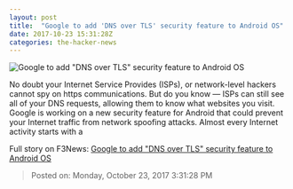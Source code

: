 ```yaml
---
layout: post
title:  "Google to add 'DNS over TLS' security feature to Android OS"
date: 2017-10-23 15:31:28Z
categories: the-hacker-news
---
```


![Google to add "DNS over TLS" security feature to Android OS](https://2.bp.blogspot.com/-pEtefHwK6xc/We2lZVCH6wI/AAAAAAAAufs/a8pk3KSPFhYpmemfbvEaAfaes6ur0bqbACLcBGAs/s1600/android-dns-over-tls.png)

No doubt your Internet Service Provides (ISPs), or network-level hackers cannot spy on https communications. But do you know — ISPs can still see all of your DNS requests, allowing them to know what websites you visit. Google is working on a new security feature for Android that could prevent your Internet traffic from network spoofing attacks. Almost every Internet activity starts with a


Full story on F3News: [Google to add "DNS over TLS" security feature to Android OS](http://www.f3nws.com/n/SacN4G)

> Posted on: Monday, October 23, 2017 3:31:28 PM
